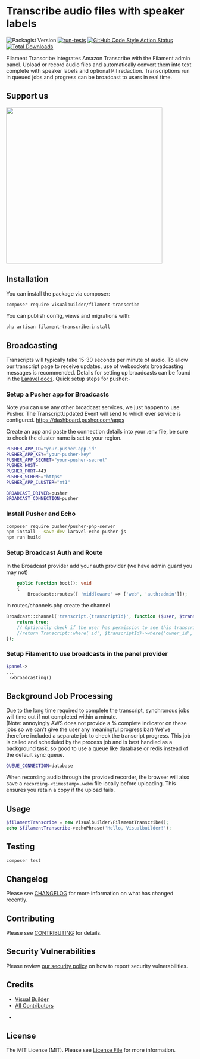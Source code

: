 # Transcribe audio files with speaker labels

![Packagist Version](https://img.shields.io/packagist/v/visualbuilder/filament-transcribe)
[![run-tests](https://github.com/visualbuilder/filament-transcribe/actions/workflows/run-tests.yml/badge.svg)](https://github.com/visualbuilder/filament-transcribe/actions/workflows/run-tests.yml)
[![GitHub Code Style Action Status](https://img.shields.io/github/actions/workflow/status/visualbuilder/filament-transcribe/fix-php-code-style-issues.yml?branch=main&label=code%20style&style=flat-square)](https://github.com/visualbuilder/filament-transcribe/actions?query=workflow%3A"Fix+PHP+code+style+issues"+branch%3Amain)
[![Total Downloads](https://img.shields.io/packagist/dt/visualbuilder/filament-transcribe.svg?style=flat-square)](https://packagist.org/packages/visualbuilder/filament-transcribe)

Filament Transcribe integrates Amazon Transcribe with the Filament admin panel. Upload or record audio files and automatically convert them into text complete with speaker labels and optional PII redaction. Transcriptions run in queued jobs and progress can be broadcast to users in real time.

## Support us

[<img src="https://github-ads.s3.eu-central-1.amazonaws.com/filament-transcribe.jpg?t=1" width="419px" />](https://spatie.be/github-ad-click/filament-transcribe)


## Installation

You can install the package via composer:

```bash
composer require visualbuilder/filament-transcribe
```

You can publish config, views and migrations with:

```bash
php artisan filament-transcribe:install
```

## Broadcasting
Transcripts will typically take 15-30 seconds per minute of audio.  To allow our transcript page to receive updates, use of websockets broadcasting messages is recommended.
Details for setting up broadcasts can be found in the [Laravel docs](https://laravel.com/docs/11.x/broadcasting).
Quick setup steps for pusher:-

### Setup a Pusher app for Broadcasts
Note you can use any other broadcast services, we just happen to use Pusher.  The TranscriptUpdated Event will send to which ever service is configured.
https://dashboard.pusher.com/apps

Create an app and paste the connection details into your .env file, be sure to check the cluster name is set to your region.
```bash
PUSHER_APP_ID="your-pusher-app-id"
PUSHER_APP_KEY="your-pusher-key"
PUSHER_APP_SECRET="your-pusher-secret"
PUSHER_HOST=
PUSHER_PORT=443
PUSHER_SCHEME="https"
PUSHER_APP_CLUSTER="mt1"

BROADCAST_DRIVER=pusher
BROADCAST_CONNECTION=pusher
```
### Install Pusher and Echo

```bash
composer require pusher/pusher-php-server
npm install --save-dev laravel-echo pusher-js
npm run build
```

### Setup Broadcast Auth and Route

In the Broadcast provider add your auth provider (we have admin guard you may not)
```php
    public function boot(): void
    {
        Broadcast::routes([ 'middleware' => ['web', 'auth:admin']]);
```

In routes/channels.php create the channel

```php
Broadcast::channel('transcript.{transcriptId}', function ($user, $transcriptId) {
    return true;
    // Optionally check if the user has permission to see this transcript
    //return Transcript::where('id', $transcriptId)->where('owner_id', $user->id)->exists();
});
```

### Setup Filament to use broadcasts in the panel provider

```php
$panel->
...
 ->broadcasting()
```

## Background Job Processing
Due to the long time required to complete the transcript, synchronous jobs will time out if not completed within a minute.  
(Note: annoyingly AWS does not provide a % complete indicator on these jobs so we can't give the user any meaningful progress bar)
We've therefore included a separate job to check the transcript progress.  This job is called and scheduled by the process job and is best handled as a background task, so good to use a queue like 
database or redis instead of the default sync queue.

```bash
QUEUE_CONNECTION=database
```


When recording audio through the provided recorder, the browser will also save a `recording-<timestamp>.webm` file locally before uploading. This ensures you retain a copy if the upload fails.


## Usage

```php
$filamentTranscribe = new Visualbuilder\FilamentTranscribe();
echo $filamentTranscribe->echoPhrase('Hello, Visualbuilder!');
```

## Testing

```bash
composer test
```

## Changelog

Please see [CHANGELOG](CHANGELOG.md) for more information on what has changed recently.

## Contributing

Please see [CONTRIBUTING](CONTRIBUTING.md) for details.

## Security Vulnerabilities

Please review [our security policy](../../security/policy) on how to report security vulnerabilities.

## Credits

- [Visual Builder](https://github.com/visualbuilder)
- [All Contributors](../../contributors)
+
## License

The MIT License (MIT). Please see [License File](LICENSE.md) for more information.
